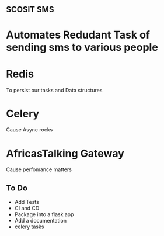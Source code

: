 ## SCOSIT SMS
# Automates Redudant Task of sending sms to various people

# Redis
To persist our tasks and Data structures

# Celery
Cause Async rocks 

# AfricasTalking Gateway
Cause perfomance matters

## To Do
* Add Tests
* CI and CD
* Package into a flask app
* Add a documentation
* celery tasks